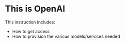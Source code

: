 # This is OpenAI

This instruction includes:
- How to get access
- How to provision the various models/services needed